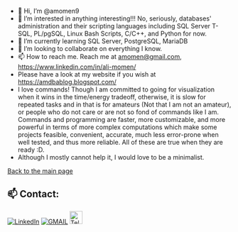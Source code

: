 - 👋 Hi, I’m @amomen9
- 👀 I’m interested in anything interesting!!! No, seriously, databases' administration and their scripting languages including SQL Server T-SQL, PL/pgSQL, Linux Bash Scripts, C/C++, and Python for now.
- 🌱 I’m currently learning SQL Server, PostgreSQL, MariaDB
- 💞️ I’m looking to collaborate on everything I know.
- 📫 How to reach me. Reach me at amomen@gmail.com, https://www.linkedin.com/in/ali-momen/
- Please have a look at my website if you wish at https://amdbablog.blogspot.com/
- I love commands! Though I am committed to going for visualization when it wins in the time/energy tradeoff, otherwise, it is slow for repeated tasks and in that is for amateurs (Not that I am not an amateur), or people who do not care or are not so fond of commands like I am. Commands and programming are faster, more customizable, and more powerful in terms of more complex computations which make some projects feasible, convenient, accurate, much less error-prone when well tested, and thus more reliable. All of these are true when they are ready :D.
- Although I mostly cannot help it, I would love to be a minimalist.

[Back to the main page](https://github.com/amomen9/)

<!---
amomen9/amomen9 is a ✨ special ✨ repository because its `README.md` (this file) appears on your GitHub profile.
You can click the Preview link to take a look at your changes.
--->

## 📫 Contact:

<a href="https://www.linkedin.com/in/ali-momen/" target="_blank"><img alt="LinkedIn" src="https://img.shields.io/badge/linkedin-%230077B5.svg?&style=for-the-badge&logo=linkedin&logoColor=white" /></a>
<a href="mailto:amomen@gmail.com" target="_blank"><img alt="GMAIL" src="https://img.shields.io/badge/Gmail-%23EA5345.svg?&style=for-the-badge&logo=Gmail&logoColor=white" /></a>
<a href="https://t.me/ali_en9" target="_blank"> <img alt="Telegram" src="https://img.shields.io/badge/Telegram-blue?logo=Telegram&logoColor=white" height="29px" /></a>
